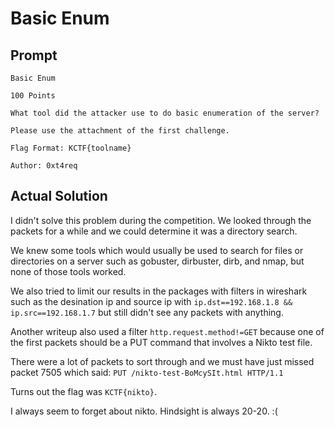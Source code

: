 # Basic Enum

## Prompt

```
Basic Enum

100 Points

What tool did the attacker use to do basic enumeration of the server?

Please use the attachment of the first challenge.

Flag Format: KCTF{toolname}

Author: 0xt4req
```

## Actual Solution

I didn't solve this problem during the competition. We looked through the packets for a while and we could determine it was a directory search. 

We knew some tools which would usually be used to search for files or directories on a server such as gobuster, dirbuster, dirb, and nmap, but none of those tools worked.

We also tried to limit our results in the packages with filters in wireshark such as the desination ip and source ip with `ip.dst==192.168.1.8 && ip.src==192.168.1.7` but still didn't see any packets with anything. 

Another writeup also used a filter `http.request.method!=GET` because one of the first packets should be a PUT command that involves a Nikto test file. 

There were a lot of packets to sort through and we must have just missed packet 7505 which said: `PUT /nikto-test-BoMcySIt.html HTTP/1.1`

Turns out the flag was `KCTF{nikto}`. 

I always seem to forget about nikto. Hindsight is always 20-20. :(

